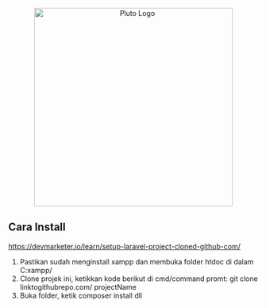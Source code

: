 <p align="center"><img src="https://user-images.githubusercontent.com/28534765/204599469-f5ef98ee-8b87-48e8-bdd1-a0d0eca48bdc.png" width="400" alt="Pluto Logo"></p>


## Cara Install
https://devmarketer.io/learn/setup-laravel-project-cloned-github-com/

1. Pastikan sudah menginstall xampp dan membuka folder htdoc di dalam C:xampp/
2. Clone projek ini, ketikkan kode berikut di cmd/command promt: git clone linktogithubrepo.com/ projectName
3. Buka folder, ketik composer install dll

